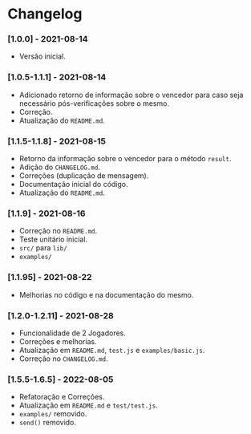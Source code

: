 # Changelog

### [1.0.0] - 2021-08-14
- Versão inicial.

### [1.0.5-1.1.1] - 2021-08-14
- Adicionado retorno de informação sobre o vencedor para caso seja necessário pós-verificações sobre o mesmo.
- Correção.
- Atualização do `README.md`.

### [1.1.5-1.1.8] - 2021-08-15
- Retorno da informação sobre o vencedor para o método `result`.
- Adição do `CHANGELOG.md`.
- Correções (duplicação de mensagem).
- Documentação inicial do código.
- Atualização do `README.md`.

### [1.1.9] - 2021-08-16
- Correção no `README.md`.
- Teste unitário inicial.
- `src/` para `lib/`
- `examples/`

### [1.1.95] - 2021-08-22
- Melhorias no código e na documentação do mesmo.

### [1.2.0-1.2.11] - 2021-08-28
- Funcionalidade de 2 Jogadores.
- Correções e melhorias.
- Atualização em `README.md`, `test.js` e `examples/basic.js`.
- Correção no `CHANGELOG.md`.

### [1.5.5-1.6.5] - 2022-08-05
- Refatoração e Correções.
- Atualização em `README.md` e `test/test.js`.
- `examples/` removido.
- `send()` removido.
